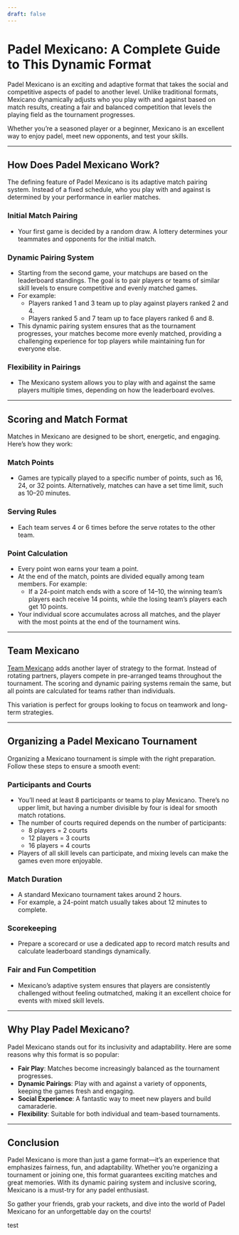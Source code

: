 ```yaml
---
draft: false
---
```


# Padel Mexicano: A Complete Guide to This Dynamic Format

Padel Mexicano is an exciting and adaptive format that takes the social and competitive aspects of padel to another level. Unlike traditional formats, Mexicano dynamically adjusts who you play with and against based on match results, creating a fair and balanced competition that levels the playing field as the tournament progresses. 

Whether you’re a seasoned player or a beginner, Mexicano is an excellent way to enjoy padel, meet new opponents, and test your skills.

---

## **How Does Padel Mexicano Work?**

The defining feature of Padel Mexicano is its adaptive match pairing system. Instead of a fixed schedule, who you play with and against is determined by your performance in earlier matches.

### **Initial Match Pairing**
- Your first game is decided by a random draw. A lottery determines your teammates and opponents for the initial match.

### **Dynamic Pairing System**
- Starting from the second game, your matchups are based on the leaderboard standings. The goal is to pair players or teams of similar skill levels to ensure competitive and evenly matched games.
- For example:
  - Players ranked 1 and 3 team up to play against players ranked 2 and 4.
  - Players ranked 5 and 7 team up to face players ranked 6 and 8.
- This dynamic pairing system ensures that as the tournament progresses, your matches become more evenly matched, providing a challenging experience for top players while maintaining fun for everyone else.

### **Flexibility in Pairings**
- The Mexicano system allows you to play with and against the same players multiple times, depending on how the leaderboard evolves.

---

## **Scoring and Match Format**

Matches in Mexicano are designed to be short, energetic, and engaging. Here’s how they work:

### **Match Points**
- Games are typically played to a specific number of points, such as 16, 24, or 32 points. Alternatively, matches can have a set time limit, such as 10–20 minutes.

### **Serving Rules**
- Each team serves 4 or 6 times before the serve rotates to the other team.

### **Point Calculation**
- Every point won earns your team a point.
- At the end of the match, points are divided equally among team members. For example:
  - If a 24-point match ends with a score of 14–10, the winning team’s players each receive 14 points, while the losing team’s players each get 10 points.
- Your individual score accumulates across all matches, and the player with the most points at the end of the tournament wins.

---

## **Team Mexicano**

[Team Mexicano](/team-mexicano) adds another layer of strategy to the format. Instead of rotating partners, players compete in pre-arranged teams throughout the tournament. The scoring and dynamic pairing systems remain the same, but all points are calculated for teams rather than individuals.

This variation is perfect for groups looking to focus on teamwork and long-term strategies.

---

## **Organizing a Padel Mexicano Tournament**

Organizing a Mexicano tournament is simple with the right preparation. Follow these steps to ensure a smooth event:

### **Participants and Courts**
- You’ll need at least 8 participants or teams to play Mexicano. There’s no upper limit, but having a number divisible by four is ideal for smooth match rotations.
- The number of courts required depends on the number of participants:
  - 8 players = 2 courts
  - 12 players = 3 courts
  - 16 players = 4 courts
- Players of all skill levels can participate, and mixing levels can make the games even more enjoyable.

### **Match Duration**
- A standard Mexicano tournament takes around 2 hours.
- For example, a 24-point match usually takes about 12 minutes to complete.

### **Scorekeeping**
- Prepare a scorecard or use a dedicated app to record match results and calculate leaderboard standings dynamically.

### **Fair and Fun Competition**
- Mexicano’s adaptive system ensures that players are consistently challenged without feeling outmatched, making it an excellent choice for events with mixed skill levels.

---

## **Why Play Padel Mexicano?**

Padel Mexicano stands out for its inclusivity and adaptability. Here are some reasons why this format is so popular:
- **Fair Play**: Matches become increasingly balanced as the tournament progresses.
- **Dynamic Pairings**: Play with and against a variety of opponents, keeping the games fresh and engaging.
- **Social Experience**: A fantastic way to meet new players and build camaraderie.
- **Flexibility**: Suitable for both individual and team-based tournaments.

---

## **Conclusion**

Padel Mexicano is more than just a game format—it’s an experience that emphasizes fairness, fun, and adaptability. Whether you’re organizing a tournament or joining one, this format guarantees exciting matches and great memories. With its dynamic pairing system and inclusive scoring, Mexicano is a must-try for any padel enthusiast.

So gather your friends, grab your rackets, and dive into the world of Padel Mexicano for an unforgettable day on the courts!

test